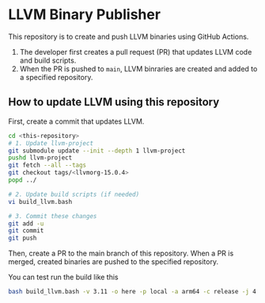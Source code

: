 # LLVM Binary Publisher

This repository is to create and push LLVM binaries using GitHub Actions.
1. The developer first creates a pull request (PR) that updates LLVM code and build scripts.
2. When the PR is pushed to `main`, LLVM binraries are created and added to a specified repository.

## How to update LLVM using this repository

First, create a commit that updates LLVM.

```sh
cd <this-repository>
# 1. Update llvm-project
git submodule update --init --depth 1 llvm-project
pushd llvm-project
git fetch --all --tags
git checkout tags/<llvmorg-15.0.4>
popd ../

# 2. Update build scripts (if needed)
vi build_llvm.bash

# 3. Commit these changes
git add -u
git commit
git push
```

Then, create a PR to the main branch of this repository. When a PR is merged, created binaries are pushed to the specified repository.

You can test run the build like this 

```sh
bash build_llvm.bash -v 3.11 -o here -p local -a arm64 -c release -j 4
```
